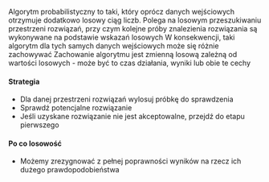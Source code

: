 Algorytm probabilistyczny to taki, który oprócz danych wejściowych otrzymuje dodatkowo losowy ciąg liczb.
Polega na losowym przeszukiwaniu przestrzeni rozwiązań, przy czym kolejne próby znalezienia rozwiązania są wykonywane na podstawie wskazań losowych
W konsekwencji, taki algorytm dla tych samych danych wejściowych może się różnie zachowywać
Zachowanie algorytmu jest zmienną losową zależną od wartości losowych - może być to czas działania, wyniki lub obie te cechy

#### Strategia
- Dla danej przestrzeni rozwiązań wylosuj próbkę do sprawdzenia
- Sprawdź potencjalne rozwiązanie
- Jeśli uzyskane rozwiązanie nie jest akceptowalne, przejdź do etapu pierwszego

#### Po co losowość
- Możemy zrezygnować z pełnej poprawności wyników na rzecz ich dużego prawdopodobieństwa